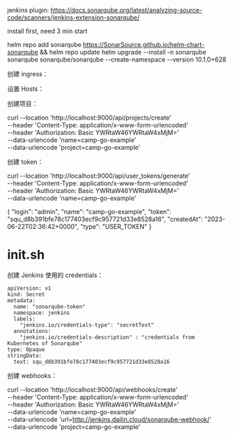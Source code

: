 jenkins plugin: https://docs.sonarqube.org/latest/analyzing-source-code/scanners/jenkins-extension-sonarqube/

install first, need 3 min start

helm repo add sonarqube https://SonarSource.github.io/helm-chart-sonarqube && helm repo update
helm upgrade --install -n sonarqube sonarqube sonarqube/sonarqube --create-namespace --version 10.1.0+628


创建 ingress：

设置 Hosts：

创建项目：

curl --location 'http://localhost:9000/api/projects/create' \
--header 'Content-Type: application/x-www-form-urlencoded' \
--header 'Authorization: Basic YWRtaW46YWRtaW4xMjM=' \
--data-urlencode 'name=camp-go-example' \
--data-urlencode 'project=camp-go-example'

创建 token：

curl --location 'http://localhost:9000/api/user_tokens/generate' \
--header 'Content-Type: application/x-www-form-urlencoded' \
--header 'Authorization: Basic YWRtaW46YWRtaW4xMjM=' \
--data-urlencode 'name=camp-go-example'

{
    "login": "admin",
    "name": "camp-go-example",
    "token": "squ_d8b391bfe78c177403ecf9c957721d33e8528a16",
    "createdAt": "2023-06-22T02:36:42+0000",
    "type": "USER_TOKEN"
}

# init.sh

创建 Jenkins 使用的 credentials：

```
apiVersion: v1
kind: Secret
metadata:
  name: "sonarqube-token"
  namespace: jenkins
  labels:
    "jenkins.io/credentials-type": "secretText"
  annotations:
    "jenkins.io/credentials-description" : "credentials from Kubernetes of Sonarqube"
type: Opaque
stringData:
  text: squ_d8b391bfe78c177403ecf9c957721d33e8528a16
```

创建 webhooks：

curl --location 'http://localhost:9000/api/webhooks/create' \
--header 'Content-Type: application/x-www-form-urlencoded' \
--header 'Authorization: Basic YWRtaW46YWRtaW4xMjM=' \
--data-urlencode 'name=camp-go-example' \
--data-urlencode 'url=http://jenkins.dailin.cloud/sonarqube-webhook/' \
--data-urlencode 'project=camp-go-example'